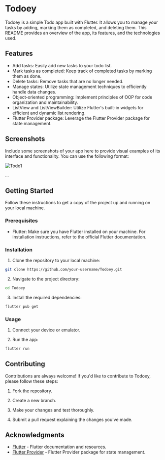# Todoey

Todoey is a simple Todo app built with Flutter. It allows you to manage your tasks by adding, marking them as completed, and deleting them. This README provides an overview of the app, its features, and the technologies used.

## Features

- Add tasks: Easily add new tasks to your todo list.
- Mark tasks as completed: Keep track of completed tasks by marking them as done.
- Delete tasks: Remove tasks that are no longer needed.
- Manage states: Utilize state management techniques to efficiently handle data changes.
- Object-oriented programming: Implement principles of OOP for code organization and maintainability.
- ListView and ListViewBuilder: Utilize Flutter's built-in widgets for efficient and dynamic list rendering.
- Flutter Provider package: Leverage the Flutter Provider package for state management.

## Screenshots

Include some screenshots of your app here to provide visual examples of its interface and functionality. You can use the following format:

![Todo1](https://github.com/sachinNishalka/todo_app/assets/72740598/35d414df-2d27-449e-933d-bbd556695482)

...

## Getting Started

Follow these instructions to get a copy of the project up and running on your local machine.

### Prerequisites

- Flutter: Make sure you have Flutter installed on your machine. For installation instructions, refer to the official Flutter documentation.

### Installation

1. Clone the repository to your local machine:

```bash
git clone https://github.com/your-username/Todoey.git
```

2. Navigate to the project directory:

```bash
cd Todoey
```

3. Install the required dependencies:

```bash
flutter pub get
```

### Usage

1. Connect your device or emulator.

2. Run the app:

```bash
flutter run
```

## Contributing

Contributions are always welcome! If you'd like to contribute to Todoey, please follow these steps:

1. Fork the repository.

2. Create a new branch.

3. Make your changes and test thoroughly.

4. Submit a pull request explaining the changes you've made.

## Acknowledgments

- [Flutter](https://flutter.dev/) - Flutter documentation and resources.
- [Flutter Provider](https://pub.dev/packages/provider) - Flutter Provider package for state management.
